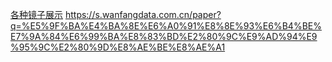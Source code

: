 [各种镜子展示](https://michaelteeuw.nl/tag/magicmirror/)
https://s.wanfangdata.com.cn/paper?q=%E5%9F%BA%E4%BA%8E%E6%A0%91%E8%8E%93%E6%B4%BE%E7%9A%84%E6%99%BA%E8%83%BD%E2%80%9C%E9%AD%94%E9%95%9C%E2%80%9D%E8%AE%BE%E8%AE%A1

